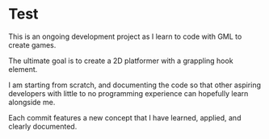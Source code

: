 # Test
This is an ongoing development project as I learn to code with GML to create games. 

The ultimate goal is to create a 2D platformer with a grappling hook element.

I am starting from scratch, and documenting the code so that other aspiring developers with little to no programming experience can hopefully learn alongside me.

Each commit features a new concept that I have learned, applied, and clearly documented.
